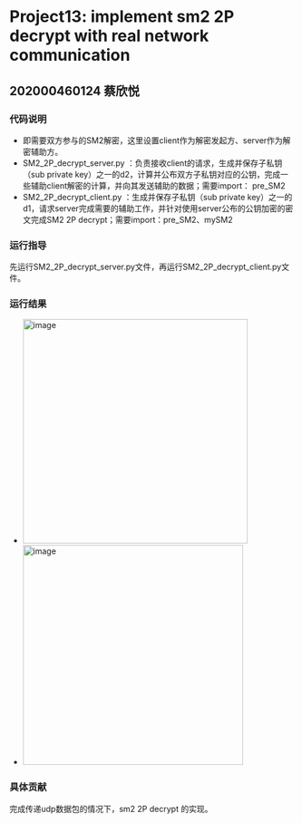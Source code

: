 # Project13: implement sm2 2P decrypt with real network communication

## 202000460124 蔡欣悦

### 代码说明

- 即需要双方参与的SM2解密，这里设置client作为解密发起方、server作为解密辅助方。
- SM2_2P_decrypt_server.py ：负责接收client的请求，生成并保存子私钥（sub private key）之一的d2，计算并公布双方子私钥对应的公钥，完成一些辅助client解密的计算，并向其发送辅助的数据；需要import： pre_SM2
- SM2_2P_decrypt_client.py ：生成并保存子私钥（sub private key）之一的d1，请求server完成需要的辅助工作，并针对使用server公布的公钥加密的密文完成SM2 2P decrypt；需要import：pre_SM2、mySM2

### 运行指导
先运行SM2_2P_decrypt_server.py文件，再运行SM2_2P_decrypt_client.py文件。

### 运行结果

- <img width="396" alt="image" src="https://user-images.githubusercontent.com/105582476/180720703-9d648ed0-69ac-4b4a-a8a0-84ebe9b31c97.png">


- <img width="388" alt="image" src="https://user-images.githubusercontent.com/105582476/180720747-acc99144-8a79-46e3-b106-0ee01756a7e1.png">



### 具体贡献

完成传递udp数据包的情况下，sm2 2P decrypt 的实现。
